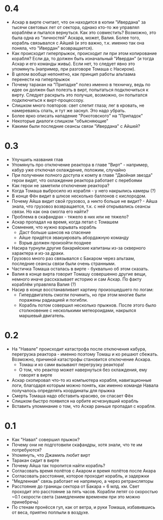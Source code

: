 # 0.4

* Аскар в вирте считает, что он находится в копии "Ивердана" за тысячи световых лет от сектора, однако кто-то же управлял кораблём и пытался вернуться. Как это совместить? Возможно, это была одна из "личностей" Аскара, может, Валия. Более того, корабль связывался с Айшей (и это важно, т.к. именно так она поняла, что "Ивердан" возвращается).
* Как происходит гиперпрыжок, происходит ли при этом копирование корабля? Если да, то должен быть изначальный "Ивердан" (и тогда Аскар и его команды живы). Если нет, то следует явно это упомянуть (например, при разговоре Томаша с Насиром).
* В целом вообще непонятно, как принцип работы альтаама перенести на гиперпрыжок
* Почему таракан на "Припадке" полез именно в техничку, ведь по идее он должен был полезть в вирт, попытаться подключиться к вирту. Следует раскрыть это получше, возможно, он попытался подключиться к вирт-процессору.
* Слишком много повторов: свет слепит глаза; лег в кровать, не намереваясь спать, и тут же заснул. Это надо убрать.
* Более ярко описать нападение "Рокотовского" на "Припадок"
* Некоторые диалоги слишком "объясняющие"
* Какими были последние сеансы связи "Ивердана" с Айшей?

# 0.3

* Улучшить названия глав
* Упомянуть про отключение реактора в главе "Вирт" - например, кабур уже отключал охлаждение, положим, случайно
* При получении полного доступа к компу в главе "Двойная звезда" герои видят, что охлаждение реактора работает с перебоями
* Как герои не заметили отключение реактора?
* Когда Томаша выбросило из корабля - у него накрылись камеры (?)
* В конце Фён видит в шлюзе несколько баллонов с кислородом. 
* Почему Айша видит свой грузовоз, а никто больше не видит? - Айша знала, что грузовоз возвращается, т.к. с ней открывались сеансы связи. Но как она смогла его найти?
* Проблема в скафандрах - тяжело в них или не тяжело?
* Аскар пропадал на время, когда летал с Томашем
* Сомнения, что нужно взрывать корабль
    * Даст больше шансов на спасение
    * Айше придётся эвакуировать абордажную команду
    * Взрыв должен произойти позднее
* Насира турнули другие бакарийские капитаны из-за скверного характера и из-за драки.
* Грузовоз много раз связывался с Бакаром через альтаам, последние сеансы связи были очень странными.
* Частичка Томаша осталась в вирте - буквально об этом сказать.
* Валия в конце вирта говорит Томашу совершенно другие вещи, немного иначе рассказывает историю и сам Аскар. По факту кораблём управляла Валия (?)
* Насир в конце восстанавливает картину произошедшего по логам:
    * Гипердвигатель смогли починить, но при этом многие были поражены радиацией и погибли.
    * Корабль потом совершил несколько прыжков. После этого было столкновение с несколькими метеороидами, накрылся маршевый двигатель.

# 0.2

* На "Навале" происходит катастрофа после отключения кабура, перегрузка реактора - именно поэтому Томаш и ко решают сбежать. Возможно, причиной катастрофы становится отключение Аскара.
    * Томаш и ко сами вызывают перегрузку реактора!
    * О том, что реактор может навернуться без охлаждения, ему говорят в вирте
* Аскар скопировал что-то из компьютера корабля, навигационные логи, благодаря которым можно понять, как именно команде Навала получалось определять координаты для прыжка
* Смерть Томаша надо обставить красиво, он спасает Фён
* Слишком быстро появился на орбите исчезнувший корабль
* Вставить упоминание о том, что Аскар раньше пропадал с корабля.

# 0.1

* Как "Навал" совершил прыжок?
* Почему они не подготовили скафандры, хотя знали, что те им потребуются?
* Упомянуть, что Джамиль любит вирт
* Таракан сидит в вирте
* Почему Айша так торопится найти корабль?
* Согласовать время полётов с Акаром и время полётов после Акара
* Согласовать расстояние, которое проходит корабль, и задержки
* "Медленная" связь работает не напрямую, а через ретрансляторы
* Расстояние до границы сектора от Бакара = 6 млд. км. Свет проходит это расстояние за пять часов. Корабли летят со скоростью ~0.1 скорости света (замедлением временем при это можно принебречь)
* По стенам пронёсся гул, как от ветра, и руки Томаша, избавившись от веса, приятно поплыли в воздухе.
